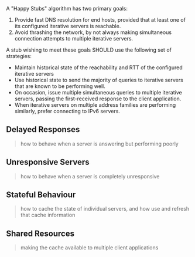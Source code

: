 
A "Happy Stubs" algorithm has two primary goals:

1. Provide fast DNS resolution for end hosts, provided that at least one of
its configured iterative servers is reachable.
1. Avoid thrashing the network, by not always making simultaneous connection
attempts to multiple iterative servers.

A stub wishing to meet these goals SHOULD use the following set of strategies:

* Maintain historical state of the reachability and RTT of the configured
  iterative servers
* Use historical state to send the majority of queries to iterative servers
  that are known to be performing well.
* On occasion, issue multiple simultaneous queries to multiple iterative
  servers, passing the first-received response to the client application.
* When iterative servers on multiple address families are performing
  similarly, prefer connecting to IPv6 servers.


## Delayed Responses

> how to behave when a server is answering but performing poorly

## Unresponsive Servers

> how to behave when a server is completely unresponsive

## Stateful Behaviour

> how to cache the state of individual servers, and how use and refresh that
> cache information

## Shared Resources

> making the cache available to multiple client applications
